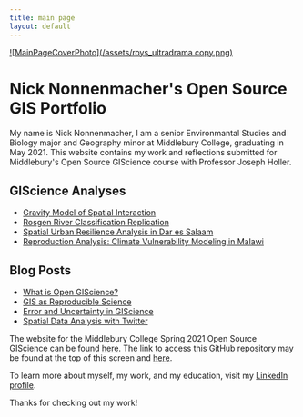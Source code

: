 ```yaml
---
title: main page
layout: default
---
```


[![MainPageCoverPhoto](/assets/roys_ultradrama copy.png)](https://www.linkedin.com/in/nicholas-nonnenmacher-82a33b1b5/)

# Nick Nonnenmacher's Open Source GIS Portfolio
My name is Nick Nonnenmacher, I am a senior Environmantal Studies and Biology major and Geography minor at Middlebury College, graduating in May 2021. This website contains my work and reflections submitted for Middlebury's Open Source GIScience course with Professor Joseph Holler. 

## GIScience Analyses

- [Gravity Model of Spatial Interaction](gravity/gravity.md)
- [Rosgen River Classification Replication](rosgenlab/rosgenreport.md)
- [Spatial Urban Resilience Analysis in Dar es Salaam](dar_spatial_analysis/dar_spatialreport.md)
- [Reproduction Analysis: Climate Vulnerability Modeling in Malawi](malcomb/RP-Malcomb-nn.Rmd)

## Blog Posts

- [What is Open GIScience?](blogs/opensource.md)
- [GIS as Reproducible Science](blogs/reproduciblescience.md)
- [Error and Uncertainty in GIScience](blogs/uncertainty.md)
- [Spatial Data Analysis with Twitter](blogs/spatialtwitter.md)

The website for the Middlebury College Spring 2021 Open Source GIScience can be found [here](https://gis4dev.github.io).
The link to access this GitHub repository may be found at the top of this screen and [here](https://github.com/nicknonnen).

To learn more about myself, my work, and my education, visit my [LinkedIn profile](https://www.linkedin.com/in/nicholas-nonnenmacher-82a33b1b5/). 

Thanks for checking out my work!
